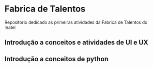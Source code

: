 # Fabrica de Talentos
 Repositorio dedicado as primeiras atividades da Fabrica de Talentos do Inatel

## Introdução a conceitos e atividades de UI e UX
 
## Introdução a conceitos de python 

